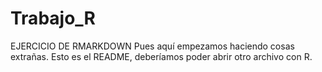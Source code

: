 # Trabajo_R
EJERCICIO DE RMARKDOWN
Pues aquí empezamos haciendo cosas extrañas.
Esto es el README, deberíamos poder abrir otro archivo con R.

